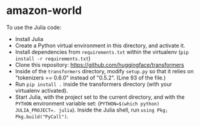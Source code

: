 # amazon-world

To use the Julia code:

* Install Julia
* Create a Python virtual environment in this directory, and activate it.
* Install dependencies from `requirements.txt` within the virtualenv (`pip install -r requirements.txt`)
* Clone this repository:  https://github.com/huggingface/transformers
* Inside of the `transformers` directory, modify `setup.py` so that it
  relies on "tokenizers == 0.6.0" instead of "0.5.2". (Line 93 of the file.)
* Run `pip install .` inside the transformers directory (with your virtualenv activated).
* Start Julia, with the project set to the current directory, and  with the
  `PYTHON` environment variable set: (`PYTHON=$(which python) JULIA_PROJECT=. julia`).
  Inside the Julia shell, run `using Pkg; Pkg.build("PyCall")`.
